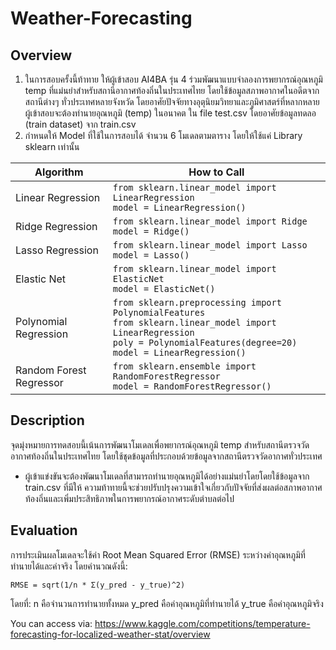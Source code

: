 # Weather-Forecasting
## Overview ##
1. ในการสอบครั้งนี้ท้าทาย ให้ผู้เข้าสอบ AI4BA รุ่น 4 ร่วมพัฒนาแบบจำลองการพยากรณ์อุณหภูมิ temp ที่แม่นยำสำหรับสถานีอากาศท้องถิ่นในประเทศไทย โดยใช้ข้อมูลสภาพอากาศในอดีตจากสถานีต่างๆ ทั่วประเทศหลายจังหวัด โดยอาศัยปัจจัยทางอุตุนิยมวิทยาและภูมิศาสตร์ที่หลากหลาย ผู้เข้าสอบจะต้องทำนายอุณหภูมิ (temp) ในอนาคต ใน file test.csv โดยอาศัยข้อมูลทดลอ (train dataset) จาก train.csv
2. กำหนดให้ Model ที่ใช้ในการสอบได้ จำนวน 6 โมเดลตามตาราง โดยให้ใช้แค่ Library sklearn เท่านั้น

| Algorithm               | How to Call
| ----------------------- | ------------------------------------------- |
| Linear Regression        | `from sklearn.linear_model import LinearRegression`<br> `model = LinearRegression()` |
| Ridge Regression         | `from sklearn.linear_model import Ridge`<br>`model = Ridge()`            |
| Lasso Regression         | `from sklearn.linear_model import Lasso`<br>`model = Lasso()`            |
| Elastic Net              | `from sklearn.linear_model import ElasticNet`<br>`model = ElasticNet()`  |
| Polynomial Regression    | `from sklearn.preprocessing import PolynomialFeatures`<br>`from sklearn.linear_model import LinearRegression`<br>`poly = PolynomialFeatures(degree=20)`<br>`model = LinearRegression()` |
| Random Forest Regressor  | `from sklearn.ensemble import RandomForestRegressor`<br>`model = RandomForestRegressor()` |

## Description ##
จุดมุ่งหมายการทดสอบนี้เน้นการพัฒนาโมเดลเพื่อพยากรณ์อุณหภูมิ temp สำหรับสถานีตรวจวัดอากาศท้องถิ่นในประเทศไทย โดยใช้ชุดข้อมูลที่ประกอบด้วยข้อมูลจากสถานีตรวจวัดอากาศทั่วประเทศ
- ผู้เข้าแข่งขันจะต้องพัฒนาโมเดลที่สามารถทำนายอุณหภูมิได้อย่างแม่นยำโดยโดยใช้ข้อมูลจาก train.csv ที่มีให้ ความท้าทายนี้จะช่วยปรับปรุงความเข้าใจเกี่ยวกับปัจจัยที่ส่งผลต่อสภาพอากาศท้องถิ่นและเพิ่มประสิทธิภาพในการพยากรณ์อากาศระดับตำบลต่อไป

## Evaluation ##
การประเมินผลโมเดลจะใช้ค่า Root Mean Squared Error (RMSE) ระหว่างค่าอุณหภูมิที่ทำนายได้และค่าจริง โดยคำนวณดังนี้:

`RMSE = sqrt(1/n * Σ(y_pred - y_true)^2)`

โดยที่:
n คือจำนวนการทำนายทั้งหมด
y_pred คือค่าอุณหภูมิที่ทำนายได้
y_true คือค่าอุณหภูมิจริง

You can access via: https://www.kaggle.com/competitions/temperature-forecasting-for-localized-weather-stat/overview